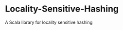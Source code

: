 Locality-Sensitive-Hashing
==========================

A Scala library for locality sensitive hashing
